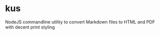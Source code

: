 # kus

NodeJS commandline utility to convert Markdown files to HTML and PDF with decent print styling
